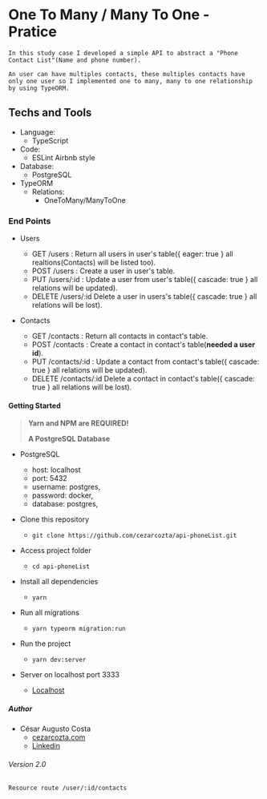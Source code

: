 # One To Many / Many To One - Pratice

`In this study case I developed a simple API to abstract a "Phone Contact List"(Name and phone number).`

`An user can have multiples contacts, these multiples contacts have only one user so I implemented one to many, many to one relationship by using TypeORM.`

## Techs and Tools

- Language:
  - TypeScript
- Code:
  - ESLint Airbnb style
- Database:
  - PostgreSQL
- TypeORM
  - Relations:
    - OneToMany/ManyToOne

### End Points

- Users
  - GET /users : Return all users in user's table({ eager: true } all realtions(Contacts) will be listed too).
  - POST /users : Create a user in user's table.
  - PUT /users/:id : Update a user from user's table({ cascade: true } all relations will be updated).
  - DELETE /users/:id Delete a user in users's table({ cascade: true } all relations will be lost).

- Contacts
  - GET /contacts : Return all contacts in contact's table.
  - POST /contacts : Create a contact in contact's table(**needed a user id**).
  - PUT /contacts/:id : Update a contact from contact's table({ cascade: true } all relations will be updated).
  - DELETE /contacts/:id Delete a contact in contact's table({ cascade: true } all relations will be lost).

#### Getting Started

> **Yarn and NPM are REQUIRED!**
>
> **A PostgreSQL Database**

- PostgreSQL
  - host: localhost
  - port: 5432
  - username: postgres,
  - password: docker,
  - database: postgres,

- Clone this repository
  - ```git clone https://github.com/cezarcozta/api-phoneList.git```

- Access project folder
  - ```cd api-phoneList```

- Install all dependencies
  - ```yarn```

- Run all migrations
  - ```yarn typeorm migration:run```

- Run the project
  - ```yarn dev:server```

- Server on localhost port 3333
  - [Localhost](http://localhost:3333)

##### Author

- César Augusto Costa
  - [cezarcozta.com](https://cezarcozta.com)
  - [Linkedin](https://www.linkedin.com/in/cezarcozta)

###### Version 2.0

`Resource route /user/:id/contacts`
